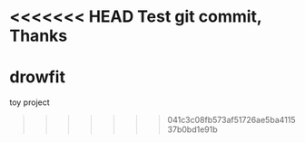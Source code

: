 <<<<<<< HEAD
Test git commit, Thanks
=======
# drowfit
toy project
>>>>>>> 041c3c08fb573af51726ae5ba411537b0bd1e91b
